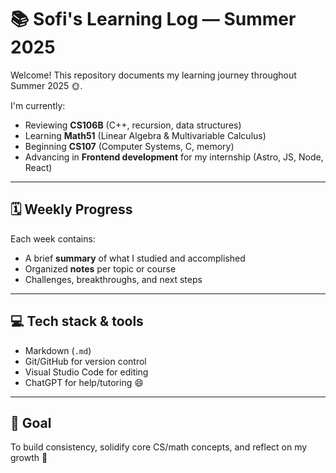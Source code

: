 # 📚 Sofi's Learning Log — Summer 2025

Welcome! This repository documents my learning journey throughout Summer 2025 🌞.

I'm currently:
- Reviewing **CS106B** (C++, recursion, data structures)
- Learning **Math51** (Linear Algebra & Multivariable Calculus)
- Beginning **CS107** (Computer Systems, C, memory)
- Advancing in **Frontend development** for my internship (Astro, JS, Node, React)

---

## 🗓️ Weekly Progress

Each week contains:
- A brief **summary** of what I studied and accomplished
- Organized **notes** per topic or course
- Challenges, breakthroughs, and next steps

---

## 💻 Tech stack & tools

- Markdown (`.md`)
- Git/GitHub for version control
- Visual Studio Code for editing
- ChatGPT for help/tutoring 😄

---

## 🚀 Goal

To build consistency, solidify core CS/math concepts, and reflect on my growth 🌱

